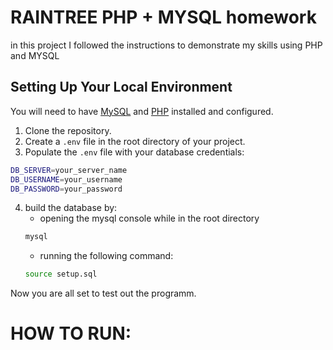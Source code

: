 # RAINTREE PHP + MYSQL homework

in this project I followed the instructions to demonstrate my skills using PHP and MYSQL


## Setting Up Your Local Environment

You will need to have [MySQL](https://dev.mysql.com/doc/mysql-getting-started/en/) and [PHP](https://www.php.net/manual/en/install.php) installed and configured.

1. Clone the repository.
2. Create a `.env` file in the root directory of your project.
3. Populate the `.env` file with your database credentials:
```bash
DB_SERVER=your_server_name
DB_USERNAME=your_username
DB_PASSWORD=your_password
```
4. build the database by:
    * opening the mysql console while in the root directory
    ```bash
    mysql
    ```
    * running the following command:
    ```bash
    source setup.sql 
    ```
Now you are all set to test out the programm.

 # HOW TO RUN:



